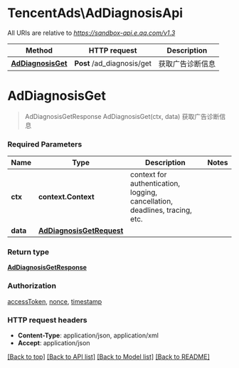 # TencentAds\AdDiagnosisApi

All URIs are relative to *https://sandbox-api.e.qq.com/v1.3*

Method | HTTP request | Description
------------- | ------------- | -------------
[**AdDiagnosisGet**](AdDiagnosisApi.md#AdDiagnosisGet) | **Post** /ad_diagnosis/get | 获取广告诊断信息


# **AdDiagnosisGet**
> AdDiagnosisGetResponse AdDiagnosisGet(ctx, data)
获取广告诊断信息

### Required Parameters

Name | Type | Description  | Notes
------------- | ------------- | ------------- | -------------
 **ctx** | **context.Context** | context for authentication, logging, cancellation, deadlines, tracing, etc.
  **data** | [**AdDiagnosisGetRequest**](AdDiagnosisGetRequest.md)|  | 

### Return type

[**AdDiagnosisGetResponse**](AdDiagnosisGetResponse.md)

### Authorization

[accessToken](../README.md#accessToken), [nonce](../README.md#nonce), [timestamp](../README.md#timestamp)

### HTTP request headers

 - **Content-Type**: application/json, application/xml
 - **Accept**: application/json

[[Back to top]](#) [[Back to API list]](../README.md#documentation-for-api-endpoints) [[Back to Model list]](../README.md#documentation-for-models) [[Back to README]](../README.md)

